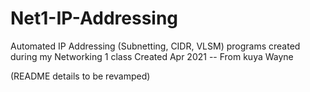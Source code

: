 # Net1-IP-Addressing
 Automated IP Addressing (Subnetting, CIDR, VLSM) programs created during my Networking 1 class
 Created Apr 2021 -- From kuya Wayne

 (README details to be revamped)
